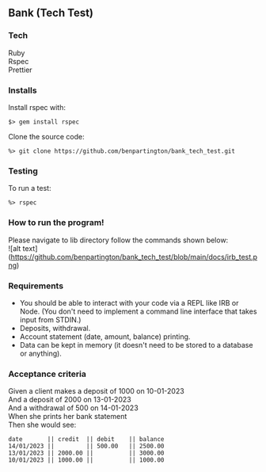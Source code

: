 Bank (Tech Test)
----------------

### Tech 

Ruby  
Rspec  
Prettier  

### Installs

Install rspec with:
```
$> gem install rspec
```  
Clone the source code:
```
%> git clone https://github.com/benpartington/bank_tech_test.git
```
### Testing  

To run a test:
```
%> rspec
```

### How to run the program!
Please navigate to lib directory follow the commands shown below:  
![alt text] (https://github.com/benpartington/bank_tech_test/blob/main/docs/irb_test.png)



### Requirements

* You should be able to interact with your code via a REPL like IRB or Node.  (You don't need to implement a command line interface that takes input from STDIN.)
* Deposits, withdrawal.
* Account statement (date, amount, balance) printing.
* Data can be kept in memory (it doesn't need to be stored to a database or anything).

### Acceptance criteria

Given a client makes a deposit of 1000 on 10-01-2023  
And a deposit of 2000 on 13-01-2023  
And a withdrawal of 500 on 14-01-2023  
When she prints her bank statement  
Then she would see:

```
date       || credit  || debit    || balance
14/01/2023 ||         || 500.00   || 2500.00
13/01/2023 || 2000.00 ||          || 3000.00
10/01/2023 || 1000.00 ||          || 1000.00
```
